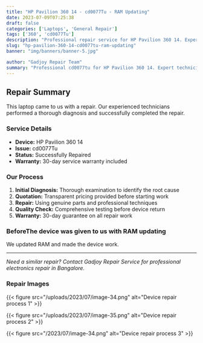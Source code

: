 ```yaml
---
title: "HP Pavilion 360 14 - cd0077Tu - RAM Updating"
date: 2023-07-09T07:25:38
draft: false
categories: ['Laptops', 'General Repair']
tags: ['360', 'cd0077Tu']
description: "Professional repair service for HP Pavilion 360 14. Expert diagnosis and quality repairs in Bangalore."
slug: "hp-pavilion-360-14-cd0077tu-ram-updating"
banner: "img/banners/banner-5.jpg"

author: "Gadjoy Repair Team"
summary: "Professional cd0077tu for HP Pavilion 360 14. Expert technicians, quality parts, warranty included."
---
```


## Repair Summary

This laptop came to us with a repair. Our experienced technicians performed a thorough diagnosis and successfully completed the repair.

### Service Details

- **Device:** HP Pavilion 360 14
- **Issue:** cd0077Tu
- **Status:** Successfully Repaired
- **Warranty:** 30-day service warranty included

### Our Process

1. **Initial Diagnosis:** Thorough examination to identify the root cause
2. **Quotation:** Transparent pricing provided before starting work
3. **Repair:** Using genuine parts and professional techniques
4. **Quality Check:** Comprehensive testing before device return
5. **Warranty:** 30-day guarantee on all repair work

### BeforeThe device was given to us with RAM updating

We updated RAM and made the device work.

---

*Need a similar repair? Contact Gadjoy Repair Service for professional electronics repair in Bangalore.*

### Repair Images

{{< figure src="/uploads/2023/07/image-34.png" alt="Device repair process 1" >}}

{{< figure src="/uploads/2023/07/image-35.png" alt="Device repair process 2" >}}

{{< figure src="/2023/07/image-34.png" alt="Device repair process 3" >}}

